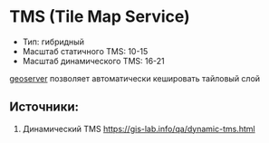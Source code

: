# TMS (Tile Map Service)

* Тип: гибридный
* Масштаб статичного TMS: 10-15
* Масштаб динамического TMS: 16-21

[geoserver](../../../soft/geoserver/geoserver.md) позволяет автоматически кешировать тайловый слой
## Источники:
1. Динамический TMS https://gis-lab.info/qa/dynamic-tms.html
